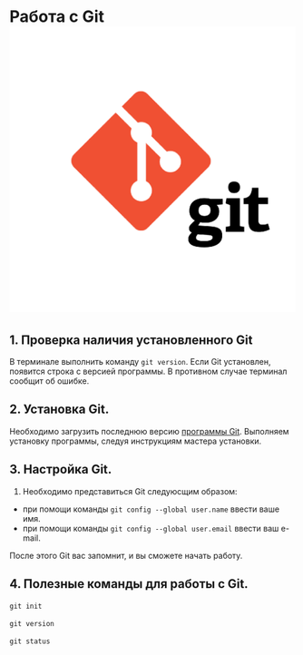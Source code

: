 # Работа с Git![alt text](<git for-1.png>)
## 1. Проверка наличия установленного Git
В терминале выполнить команду `git version`. Если Git установлен, появится строка с версией программы. В противном случае терминал сообщит об ошибке.

## 2. Установка Git.
Необходимо загрузить последнюю версию [программы Git](https://git-scm.com/download). Выполняем установку программы, следуя инструкциям мастера установки.

## 3. Настройка Git.

1. Необходимо представиться Git следуюсщим образом:

* при помощи команды `git config --global user.name` ввести ваше имя.
* при помощи команды `git config --global user.email` ввести ваш e-mail.

После этого Git вас запомнит, и вы сможете начать работу.

## 4. Полезные команды для работы с Git.

 `git init` 

 `git version` 
 
 `git status` 